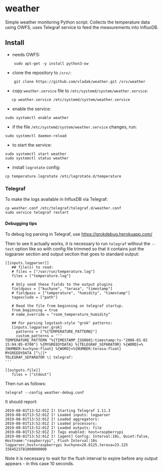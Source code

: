 # weather

Simple weather monitoring Python script. Collects the temperature data using OWFS, uses Telegraf service to feed the measurements into InfluxDB.

## Install

- needs OWFS:
```
    sudo apt-get -y install python3-ow
```
- clone the repository to `/srv/`:
```
    git clone https://github.com/vladak/weather.git /srv/weather
```
- copy `weather.service` file to `/etc/systemd/system/weather.service`:
```
   cp weather.service /etc/systemd/system/weather.service
```
- enable the service:
```
sudo systemctl enable weather
```
- if the file `/etc/systemd/system/weather.service` changes, run:
```
sudo systemctl daemon-reload
```
- to start the service:
```
sudo systemctl start weather
sudo systemctl status weather
```
- install `logrotate` config:
```
cp temperature.logrotate /etc/logrotate.d/temperature
```

### Telegraf

To make the logs available in InfluxDB via Telegraf:
```
cp weather.conf /etc/telegraf/telegraf.d/weather.conf
sudo service telegraf restart
```

#### Debugging tips

To debug log parsing in Telegraf, use https://grokdebug.herokuapp.com/

Then to see it actually works, it is necessary to run `telegraf` without the
`--test` option like so with config file trimmed so that it contains just
the logparser section and output section that goes to standard output:

```
[[inputs.logparser]]
   ## file(s) to read:
   # files = ["/var/run/temperature.log"]
   files = ["temperature.log"]

   # Only send these fields to the output plugins
   fieldpass = ["kuchyne", "terasa", "timestamp"]
   # fieldpass = ["temperature", "humidity", "timestamp"]
   tagexclude = ["path"]

   # Read the file from beginning on telegraf startup.
   from_beginning = true
   # name_override = "room_temperature_humidity"

   ## For parsing logstash-style "grok" patterns:
   [inputs.logparser.grok]
     patterns = ["%{TEMPERATURE_PATTERN}"]
     custom_patterns = '''
TEMPERATURE_PATTERN ^%{TIMESTAMP_ISO8601:timestamp:ts-"2006-01-02 15:04:05-0700"} %{MYGREEDYDATA} %{TELEGRAF_SEPARATOR} %{WORD}=%{NUMBER:kuchyne:float} %{WORD}=%{NUMBER:terasa:float}
MYGREEDYDATA [^\|]*
TELEGRAF_SEPARATOR \| telegraf:
'''

[[outputs.file]]
   files = ["stdout"]
```

Then run as follows:
```
telegraf --config weather-debug.conf
```

It should report:
```
2019-08-01T13:52:01Z I! Starting Telegraf 1.11.3
2019-08-01T13:52:01Z I! Loaded inputs: logparser
2019-08-01T13:52:01Z I! Loaded aggregators:
2019-08-01T13:52:01Z I! Loaded processors:
2019-08-01T13:52:01Z I! Loaded outputs: file
2019-08-01T13:52:01Z I! Tags enabled: host=raspberrypi
2019-08-01T13:52:01Z I! [agent] Config: Interval:10s, Quiet:false, Hostname:"raspberrypi", Flush Interval:10s
logparser,host=raspberrypi kuchyne=28.8125,terasa=23.125 1564523781000000000
```

Note it is necessary to wait for the flush interval to expire before any output
appears - in this case 10 seconds.
